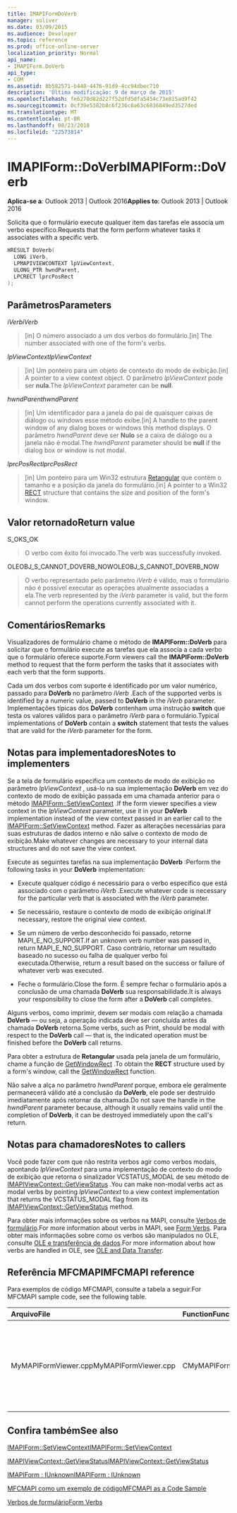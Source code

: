 ```yaml
---
title: IMAPIFormDoVerb
manager: soliver
ms.date: 03/09/2015
ms.audience: Developer
ms.topic: reference
ms.prod: office-online-server
localization_priority: Normal
api_name:
- IMAPIForm.DoVerb
api_type:
- COM
ms.assetid: 8b582571-b448-4476-91d9-4cc94dbec710
description: 'Última modificação: 9 de março de 2015'
ms.openlocfilehash: fe6270d82d227f52dfd5dfa5454c73e815ad9f42
ms.sourcegitcommit: 0cf39e5382b8c6f236c8a63c6036849ed3527ded
ms.translationtype: MT
ms.contentlocale: pt-BR
ms.lasthandoff: 08/23/2018
ms.locfileid: "22573814"
---
```

# <a name="imapiformdoverb"></a><span data-ttu-id="8307f-103">IMAPIForm::DoVerb</span><span class="sxs-lookup"><span data-stu-id="8307f-103">IMAPIForm::DoVerb</span></span>

  
  
<span data-ttu-id="8307f-104">**Aplica-se a**: Outlook 2013 | Outlook 2016</span><span class="sxs-lookup"><span data-stu-id="8307f-104">**Applies to**: Outlook 2013 | Outlook 2016</span></span> 
  
<span data-ttu-id="8307f-105">Solicita que o formulário execute qualquer item das tarefas ele associa um verbo específico.</span><span class="sxs-lookup"><span data-stu-id="8307f-105">Requests that the form perform whatever tasks it associates with a specific verb.</span></span>
  
```cpp
HRESULT DoVerb(
  LONG iVerb,
  LPMAPIVIEWCONTEXT lpViewContext,
  ULONG_PTR hwndParent,
  LPCRECT lprcPosRect
);
```

## <a name="parameters"></a><span data-ttu-id="8307f-106">Parâmetros</span><span class="sxs-lookup"><span data-stu-id="8307f-106">Parameters</span></span>

 <span data-ttu-id="8307f-107">_iVerb_</span><span class="sxs-lookup"><span data-stu-id="8307f-107">_iVerb_</span></span>
  
> <span data-ttu-id="8307f-108">[in] O número associado a um dos verbos do formulário.</span><span class="sxs-lookup"><span data-stu-id="8307f-108">[in] The number associated with one of the form's verbs.</span></span>
    
 <span data-ttu-id="8307f-109">_lpViewContext_</span><span class="sxs-lookup"><span data-stu-id="8307f-109">_lpViewContext_</span></span>
  
> <span data-ttu-id="8307f-110">[in] Um ponteiro para um objeto de contexto do modo de exibição.</span><span class="sxs-lookup"><span data-stu-id="8307f-110">[in] A pointer to a view context object.</span></span> <span data-ttu-id="8307f-111">O parâmetro _lpViewContext_ pode ser **nula**.</span><span class="sxs-lookup"><span data-stu-id="8307f-111">The  _lpViewContext_ parameter can be **null**.</span></span>
    
 <span data-ttu-id="8307f-112">_hwndParent_</span><span class="sxs-lookup"><span data-stu-id="8307f-112">_hwndParent_</span></span>
  
> <span data-ttu-id="8307f-113">[in] Um identificador para a janela do pai de quaisquer caixas de diálogo ou windows esse método exibe.</span><span class="sxs-lookup"><span data-stu-id="8307f-113">[in] A handle to the parent window of any dialog boxes or windows this method displays.</span></span> <span data-ttu-id="8307f-114">O parâmetro _hwndParent_ deve ser **Nulo** se a caixa de diálogo ou a janela não é modal.</span><span class="sxs-lookup"><span data-stu-id="8307f-114">The  _hwndParent_ parameter should be **null** if the dialog box or window is not modal.</span></span> 
    
 <span data-ttu-id="8307f-115">_lprcPosRect_</span><span class="sxs-lookup"><span data-stu-id="8307f-115">_lprcPosRect_</span></span>
  
> <span data-ttu-id="8307f-116">[in] Um ponteiro para um Win32 estrutura [Retangular](http://msdn.microsoft.com/en-us/library/dd162897%28VS.85%29.aspx) que contém o tamanho e a posição da janela do formulário.</span><span class="sxs-lookup"><span data-stu-id="8307f-116">[in] A pointer to a Win32 [RECT](http://msdn.microsoft.com/en-us/library/dd162897%28VS.85%29.aspx) structure that contains the size and position of the form's window.</span></span> 
    
## <a name="return-value"></a><span data-ttu-id="8307f-117">Valor retornado</span><span class="sxs-lookup"><span data-stu-id="8307f-117">Return value</span></span>

<span data-ttu-id="8307f-118">S_OK</span><span class="sxs-lookup"><span data-stu-id="8307f-118">S_OK</span></span> 
  
> <span data-ttu-id="8307f-119">O verbo com êxito foi invocado.</span><span class="sxs-lookup"><span data-stu-id="8307f-119">The verb was successfully invoked.</span></span>
    
<span data-ttu-id="8307f-120">OLEOBJ_S_CANNOT_DOVERB_NOW</span><span class="sxs-lookup"><span data-stu-id="8307f-120">OLEOBJ_S_CANNOT_DOVERB_NOW</span></span> 
  
> <span data-ttu-id="8307f-121">O verbo representado pelo parâmetro _iVerb_ é válido, mas o formulário não é possível executar as operações atualmente associadas a ela.</span><span class="sxs-lookup"><span data-stu-id="8307f-121">The verb represented by the  _iVerb_ parameter is valid, but the form cannot perform the operations currently associated with it.</span></span> 
    
## <a name="remarks"></a><span data-ttu-id="8307f-122">Comentários</span><span class="sxs-lookup"><span data-stu-id="8307f-122">Remarks</span></span>

<span data-ttu-id="8307f-123">Visualizadores de formulário chame o método de **IMAPIForm::DoVerb** para solicitar que o formulário execute as tarefas que ela associa a cada verbo que o formulário oferece suporte.</span><span class="sxs-lookup"><span data-stu-id="8307f-123">Form viewers call the **IMAPIForm::DoVerb** method to request that the form perform the tasks that it associates with each verb that the form supports.</span></span> 
  
<span data-ttu-id="8307f-124">Cada um dos verbos com suporte é identificado por um valor numérico, passado para **DoVerb** no parâmetro _iVerb_ .</span><span class="sxs-lookup"><span data-stu-id="8307f-124">Each of the supported verbs is identified by a numeric value, passed to **DoVerb** in the  _iVerb_ parameter.</span></span> <span data-ttu-id="8307f-125">Implementações típicas dos **DoVerb** contenham uma instrução **switch** que testa os valores válidos para o parâmetro _iVerb_ para o formulário.</span><span class="sxs-lookup"><span data-stu-id="8307f-125">Typical implementations of **DoVerb** contain a **switch** statement that tests the values that are valid for the  _iVerb_ parameter for the form.</span></span> 
  
## <a name="notes-to-implementers"></a><span data-ttu-id="8307f-126">Notas para implementadores</span><span class="sxs-lookup"><span data-stu-id="8307f-126">Notes to implementers</span></span>

<span data-ttu-id="8307f-127">Se a tela de formulário especifica um contexto de modo de exibição no parâmetro _lpViewContext_ , usá-lo na sua implementação **DoVerb** em vez do contexto de modo de exibição passada em uma chamada anterior para o método [IMAPIForm::SetViewContext](imapiform-setviewcontext.md) .</span><span class="sxs-lookup"><span data-stu-id="8307f-127">If the form viewer specifies a view context in the  _lpViewContext_ parameter, use it in your **DoVerb** implementation instead of the view context passed in an earlier call to the [IMAPIForm::SetViewContext](imapiform-setviewcontext.md) method.</span></span> <span data-ttu-id="8307f-128">Fazer as alterações necessárias para suas estruturas de dados interno e não salve o contexto de modo de exibição.</span><span class="sxs-lookup"><span data-stu-id="8307f-128">Make whatever changes are necessary to your internal data structures and do not save the view context.</span></span> 
  
<span data-ttu-id="8307f-129">Execute as seguintes tarefas na sua implementação **DoVerb** :</span><span class="sxs-lookup"><span data-stu-id="8307f-129">Perform the following tasks in your **DoVerb** implementation:</span></span> 
  
- <span data-ttu-id="8307f-130">Execute qualquer código é necessário para o verbo específico que está associado com o parâmetro _iVerb_ .</span><span class="sxs-lookup"><span data-stu-id="8307f-130">Execute whatever code is necessary for the particular verb that is associated with the  _iVerb_ parameter.</span></span> 
    
- <span data-ttu-id="8307f-131">Se necessário, restaure o contexto de modo de exibição original.</span><span class="sxs-lookup"><span data-stu-id="8307f-131">If necessary, restore the original view context.</span></span>
    
- <span data-ttu-id="8307f-132">Se um número de verbo desconhecido foi passado, retorne MAPI_E_NO_SUPPORT.</span><span class="sxs-lookup"><span data-stu-id="8307f-132">If an unknown verb number was passed in, return MAPI_E_NO_SUPPORT.</span></span> <span data-ttu-id="8307f-133">Caso contrário, retornar um resultado baseado no sucesso ou falha de qualquer verbo foi executada.</span><span class="sxs-lookup"><span data-stu-id="8307f-133">Otherwise, return a result based on the success or failure of whatever verb was executed.</span></span>
    
- <span data-ttu-id="8307f-134">Feche o formulário.</span><span class="sxs-lookup"><span data-stu-id="8307f-134">Close the form.</span></span> <span data-ttu-id="8307f-135">É sempre fechar o formulário após a conclusão de uma chamada **DoVerb** sua responsabilidade.</span><span class="sxs-lookup"><span data-stu-id="8307f-135">It is always your responsibility to close the form after a **DoVerb** call completes.</span></span> 
    
<span data-ttu-id="8307f-136">Alguns verbos, como imprimir, devem ser modais com relação a chamada **DoVerb** — ou seja, a operação indicada deve ser concluída antes da chamada **DoVerb** retorna.</span><span class="sxs-lookup"><span data-stu-id="8307f-136">Some verbs, such as Print, should be modal with respect to the **DoVerb** call — that is, the indicated operation must be finished before the **DoVerb** call returns.</span></span> 
  
<span data-ttu-id="8307f-137">Para obter a estrutura de **Retangular** usada pela janela de um formulário, chame a função de [GetWindowRect](http://msdn.microsoft.com/en-us/library/ms633519) .</span><span class="sxs-lookup"><span data-stu-id="8307f-137">To obtain the **RECT** structure used by a form's window, call the [GetWindowRect](http://msdn.microsoft.com/en-us/library/ms633519) function.</span></span> 
  
<span data-ttu-id="8307f-138">Não salve a alça no parâmetro _hwndParent_ porque, embora ele geralmente permanecerá válido até a conclusão da **DoVerb**, ele pode ser destruído imediatamente após retornar da chamada.</span><span class="sxs-lookup"><span data-stu-id="8307f-138">Do not save the handle in the  _hwndParent_ parameter because, although it usually remains valid until the completion of **DoVerb**, it can be destroyed immediately upon the call's return.</span></span>
  
## <a name="notes-to-callers"></a><span data-ttu-id="8307f-139">Notas para chamadores</span><span class="sxs-lookup"><span data-stu-id="8307f-139">Notes to callers</span></span>

<span data-ttu-id="8307f-140">Você pode fazer com que não restrita verbos agir como verbos modais, apontando _lpViewContext_ para uma implementação de contexto do modo de exibição que retorna o sinalizador VCSTATUS_MODAL de seu método de [IMAPIViewContext::GetViewStatus](imapiviewcontext-getviewstatus.md) .</span><span class="sxs-lookup"><span data-stu-id="8307f-140">You can make non-modal verbs act as modal verbs by pointing  _lpViewContext_ to a view context implementation that returns the VCSTATUS_MODAL flag from its [IMAPIViewContext::GetViewStatus](imapiviewcontext-getviewstatus.md) method.</span></span> 
  
<span data-ttu-id="8307f-141">Para obter mais informações sobre os verbos na MAPI, consulte [Verbos de formulário](form-verbs.md).</span><span class="sxs-lookup"><span data-stu-id="8307f-141">For more information about verbs in MAPI, see [Form Verbs](form-verbs.md).</span></span> <span data-ttu-id="8307f-142">Para obter mais informações sobre como os verbos são manipulados no OLE, consulte [OLE e transferência de dados](http://msdn.microsoft.com/en-us/library/ms693425%28VS.85%29.aspx).</span><span class="sxs-lookup"><span data-stu-id="8307f-142">For more information about how verbs are handled in OLE, see [OLE and Data Transfer](http://msdn.microsoft.com/en-us/library/ms693425%28VS.85%29.aspx).</span></span>
  
## <a name="mfcmapi-reference"></a><span data-ttu-id="8307f-143">Referência MFCMAPI</span><span class="sxs-lookup"><span data-stu-id="8307f-143">MFCMAPI reference</span></span>

<span data-ttu-id="8307f-144">Para exemplos de código MFCMAPI, consulte a tabela a seguir.</span><span class="sxs-lookup"><span data-stu-id="8307f-144">For MFCMAPI sample code, see the following table.</span></span>
  
|<span data-ttu-id="8307f-145">**Arquivo**</span><span class="sxs-lookup"><span data-stu-id="8307f-145">**File**</span></span>|<span data-ttu-id="8307f-146">**Function**</span><span class="sxs-lookup"><span data-stu-id="8307f-146">**Function**</span></span>|<span data-ttu-id="8307f-147">**Comment**</span><span class="sxs-lookup"><span data-stu-id="8307f-147">**Comment**</span></span>|
|:-----|:-----|:-----|
|<span data-ttu-id="8307f-148">MyMAPIFormViewer.cpp</span><span class="sxs-lookup"><span data-stu-id="8307f-148">MyMAPIFormViewer.cpp</span></span>  <br/> |<span data-ttu-id="8307f-149">CMyMAPIFormViewer::CallDoVerb</span><span class="sxs-lookup"><span data-stu-id="8307f-149">CMyMAPIFormViewer::CallDoVerb</span></span>  <br/> |<span data-ttu-id="8307f-150">MFCMAPI usa o método **IMAPIForm::DoVerb** para invocar um verbo em um formulário.</span><span class="sxs-lookup"><span data-stu-id="8307f-150">MFCMAPI uses the **IMAPIForm::DoVerb** method to invoke a verb on a form.</span></span>  <br/> |
   
## <a name="see-also"></a><span data-ttu-id="8307f-151">Confira também</span><span class="sxs-lookup"><span data-stu-id="8307f-151">See also</span></span>



[<span data-ttu-id="8307f-152">IMAPIForm::SetViewContext</span><span class="sxs-lookup"><span data-stu-id="8307f-152">IMAPIForm::SetViewContext</span></span>](imapiform-setviewcontext.md)
  
[<span data-ttu-id="8307f-153">IMAPIViewContext::GetViewStatus</span><span class="sxs-lookup"><span data-stu-id="8307f-153">IMAPIViewContext::GetViewStatus</span></span>](imapiviewcontext-getviewstatus.md)
  
[<span data-ttu-id="8307f-154">IMAPIForm : IUnknown</span><span class="sxs-lookup"><span data-stu-id="8307f-154">IMAPIForm : IUnknown</span></span>](imapiformiunknown.md)


[<span data-ttu-id="8307f-155">MFCMAPI como um exemplo de código</span><span class="sxs-lookup"><span data-stu-id="8307f-155">MFCMAPI as a Code Sample</span></span>](mfcmapi-as-a-code-sample.md)
  
[<span data-ttu-id="8307f-156">Verbos de formulário</span><span class="sxs-lookup"><span data-stu-id="8307f-156">Form Verbs</span></span>](form-verbs.md)


